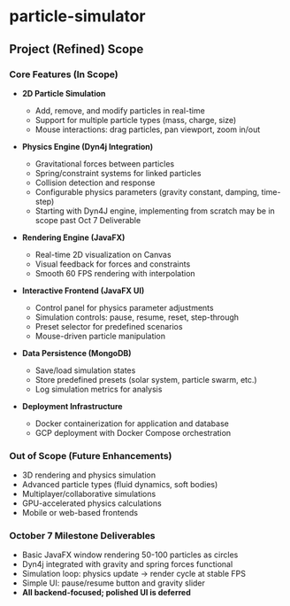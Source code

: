 # particle-simulator

## Project (Refined) Scope

### Core Features (In Scope)
- **2D Particle Simulation**
  - Add, remove, and modify particles in real-time
  - Support for multiple particle types (mass, charge, size)
  - Mouse interactions: drag particles, pan viewport, zoom in/out

- **Physics Engine (Dyn4j Integration)**
  - Gravitational forces between particles
  - Spring/constraint systems for linked particles
  - Collision detection and response
  - Configurable physics parameters (gravity constant, damping, time-step)
  - Starting with Dyn4J engine, implementing from scratch may be in scope past Oct 7 Deliverable

- **Rendering Engine (JavaFX)**
  - Real-time 2D visualization on Canvas
  - Visual feedback for forces and constraints
  - Smooth 60 FPS rendering with interpolation

- **Interactive Frontend (JavaFX UI)**
  - Control panel for physics parameter adjustments
  - Simulation controls: pause, resume, reset, step-through
  - Preset selector for predefined scenarios
  - Mouse-driven particle manipulation

- **Data Persistence (MongoDB)**
  - Save/load simulation states
  - Store predefined presets (solar system, particle swarm, etc.)
  - Log simulation metrics for analysis

- **Deployment Infrastructure**
  - Docker containerization for application and database
  - GCP deployment with Docker Compose orchestration

### Out of Scope (Future Enhancements)
- 3D rendering and physics simulation
- Advanced particle types (fluid dynamics, soft bodies)
- Multiplayer/collaborative simulations
- GPU-accelerated physics calculations
- Mobile or web-based frontends

### October 7 Milestone Deliverables
- Basic JavaFX window rendering 50-100 particles as circles
- Dyn4j integrated with gravity and spring forces functional
- Simulation loop: physics update → render cycle at stable FPS
- Simple UI: pause/resume button and gravity slider
- **All backend-focused; polished UI is deferred**
